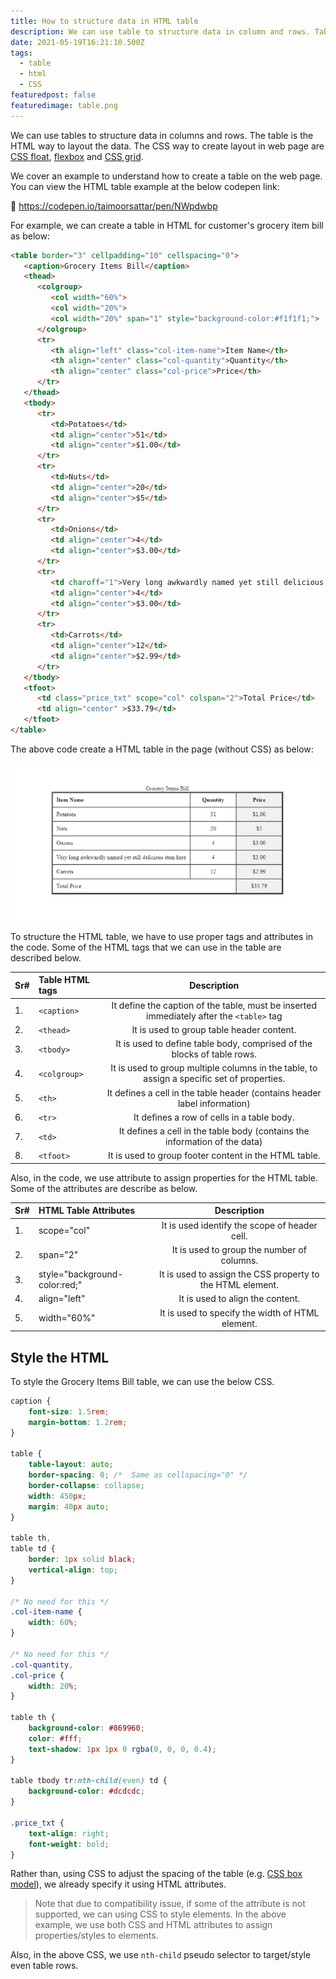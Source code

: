 ```yaml
---
title: How to structure data in HTML table
description: We can use table to structure data in column and rows. Table is the HTML way to layout the data.
date: 2021-05-19T16:21:10.500Z
tags:
  - table
  - html
  - CSS
featuredpost: false
featuredimage: table.png
---
```


We can use tables to structure data in columns and rows. The table is the HTML way to layout the data. The CSS way to create layout in web page are [CSS float](https://taimoorsattar.dev/blogs/css-float), [flexbox](https://taimoorsattar.dev/blogs/CSS-flexbox) and [CSS grid](https://taimoorsattar.dev/blogs/CSS-grid).

We cover an example to understand how to create a table on the web page. You can view the HTML table example at the below codepen link:

👀 https://codepen.io/taimoorsattar/pen/NWpdwbp

For example, we can create a table in HTML for customer's grocery item bill as below:

```html
<table border="3" cellpadding="10" cellspacing="0">
   <caption>Grocery Items Bill</caption>
   <thead>
      <colgroup>
         <col width="60%">
         <col width="20%">
         <col width="20%" span="1" style="background-color:#f1f1f1;">
      </colgroup>
      <tr>
         <th align="left" class="col-item-name">Item Name</th>
         <th align="center" class="col-quantity">Quantity</th>
         <th align="center" class="col-price">Price</th>
      </tr>
   </thead>
   <tbody>
      <tr>
         <td>Potatoes</td>
         <td align="center">51</td>
         <td align="center">$1.00</td>
      </tr>
      <tr>
         <td>Nuts</td>
         <td align="center">20</td>
         <td align="center">$5</td>
      </tr>
      <tr>
         <td>Onions</td>
         <td align="center">4</td>
         <td align="center">$3.00</td>
      </tr>
      <tr>
         <td charoff="1">Very long awkwardly named yet still delicious item here</td>
         <td align="center">4</td>
         <td align="center">$3.00</td>
      </tr>
      <tr>
         <td>Carrots</td>
         <td align="center">12</td>
         <td align="center">$2.99</td>
      </tr>
   </tbody>
   <tfoot>
      <td class="price_txt" scope="col" colspan="2">Total Price</td>
      <td align="center" >$33.79</td>
   </tfoot>
</table>
```

The above code create a HTML table in the page (without CSS) as below:

![Simple HTML Table](simple-html-table.jpg)

To structure the HTML table, we have to use proper tags and attributes in the code. Some of the HTML tags that we can use in the table are described below.

| Sr#  | Table HTML tags |                                        Description                                         |
| :--- | :-------------- | :----------------------------------------------------------------------------------------: |
| 1.   | `<caption>`     |  It define the caption of the table, must be inserted immediately after the `<table>` tag  |
| 2.   | `<thead>`       |                         It is used to group table header content.                          |
| 3.   | `<tbody>`       |          It is used to define table body, comprised of the blocks of table rows.           |
| 4.   | `<colgroup>`    | It is used to group multiple columns in the table, to assign a specific set of properties. |
| 5.   | `<th>`          |         It defines a cell in the table header (contains header label information)          |
| 6.   | `<tr>`          |                         It defines a row of cells in a table body.                         |
| 7.   | `<td>`          |         It defines a cell in the table body (contains the information of the data)         |
| 8.   | `<tfoot>`       |                   It is used to group footer content in the HTML table.                    |


Also, in the code, we use attribute to assign properties for the HTML table. Some of the  attributes are describe as below.


| Sr#  | HTML Table Attributes         |                        Description                         |
| :--- | :---------------------------- | :--------------------------------------------------------: |
| 1.   | scope="col"                   |       It is used identify the scope of header cell.        |
| 2.   | span="2"                      |         It is used to group the number of columns.         |
| 3.   | style="background-color:red;" | It is used to assign the CSS property to the HTML element. |
| 4.   | align="left"                  |              It is used to align the content.              |
| 5.   | width="60%"                   |      It is used to specify the width of HTML element.      |


## Style the HTML

To style the Grocery Items Bill table, we can use the below CSS.

```css
caption {
	font-size: 1.5rem;
	margin-bottom: 1.2rem;
}

table {
	table-layout: auto;
	border-spacing: 0; /*  Same as cellspacing="0" */
	border-collapse: collapse;
	width: 450px;
	margin: 40px auto;
}

table th,
table td {
	border: 1px solid black;
	vertical-align: top;
}

/* No need for this */
.col-item-name {
	width: 60%;
}

/* No need for this */
.col-quantity,
.col-price {
	width: 20%;
}

table th {
	background-color: #869960;
	color: #fff;
	text-shadow: 1px 1px 0 rgba(0, 0, 0, 0.4);
}

table tbody tr:nth-child(even) td {
	background-color: #dcdcdc;
}

.price_txt {
	text-align: right;
	font-weight: bold;
}
```

Rather than, using CSS to adjust the spacing of the table (e.g. [CSS box model](https://taimoorsattar.dev/blogs/box-model-in-css/)), we already specify it using HTML attributes.

> Note that due to compatibility issue, if some of the attribute is not supported, we can using CSS to style elements. In the above example, we use both CSS and HTML attributes to assign properties/styles to elements.  

Also, in the above CSS, we use `nth-child` pseudo selector to target/style even table rows.
